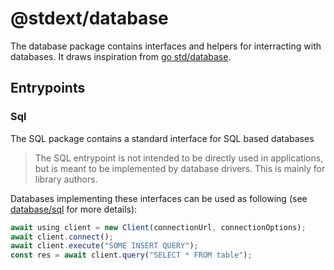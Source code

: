 # @stdext/database

The database package contains interfaces and helpers for interracting with
databases. It draws inspiration from
[go std/database](https://pkg.go.dev/database).

## Entrypoints

### Sql

The SQL package contains a standard interface for SQL based databases

> The SQL entrypoint is not intended to be directly used in applications, but is
> meant to be implemented by database drivers. This is mainly for library
> authors.

Databases implementing these interfaces can be used as following (see
[database/sql](./sql/README.md) for more details):

```ts
await using client = new Client(connectionUrl, connectionOptions);
await client.connect();
await client.execute("SOME INSERT QUERY");
const res = await client.query("SELECT * FROM table");
```
